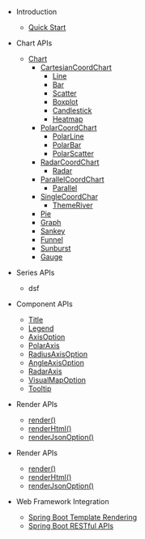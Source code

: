 - Introduction

  - [Quick Start](/)

- Chart APIs
  - [Chart](chart-apis/chart)
    - [CartesianCoordChart](chart-apis/cartesian-coord-chart)
      - [Line](chart-apis/line)
      - [Bar](chart-apis/bar)
      - [Scatter](chart-apis/scatter)
      - [Boxplot](chart-apis/boxplot)
      - [Candlestick](chart-apis/candlestick)
      - [Heatmap](chart-apis/heatmap)
    - [PolarCoordChart](chart-apis/polar-coord-chart)
      - [PolarLine](chart-apis/polar-line)
      - [PolarBar](chart-apis/polar-bar)
      - [PolarScatter](chart-apis/polar-scatter)
    - [RadarCoordChart](chart-apis/radar-coord-chart)
      - [Radar](chart-apis/radar)
    - [ParallelCoordChart](chart-apis/parallel-coord-chart)
      - [Parallel](chart-apis/parallel)
    - [SingleCoordChar](chart-apis/single-coord-chart)
      - [ThemeRiver](chart-apis/theme-river)
    - [Pie](chart-apis/pie)
    - [Graph](chart-apis/graph)
    - [Sankey](chart-apis/sankey)
    - [Funnel](chart-apis/funnel)
    - [Sunburst](chart-apis/sunburst)
    - [Gauge](chart-apis/gauge)

- Series APIs
  - dsf

- Component APIs
  - [Title](component-apis/title)
  - [Legend](component-apis/legend)
  - [AxisOption](component-apis/axis-option)
  - [PolarAxis](component-apis/polar-axis)
  - [RadiusAxisOption](component-apis/radius-axis-option)
  - [AngleAxisOption](component-apis/angle-axis-option)
  - [RadarAxis](component-apis/radar-axis)
  - [VisualMapOption](component-apis/visual-map-option)
  - [Tooltip](component-apis/tooltip)

- Render APIs
  - [render()](render/render)
  - [renderHtml()](render/render-html)
  - [renderJsonOption()](render/render-json-option)

- Render APIs
  - [render()](render/render)
  - [renderHtml()](render/render-html)
  - [renderJsonOption()](render/render-json-option)

- Web Framework Integration
  - [Spring Boot Template Rendering](spring-boot/sb-template)
  - [Spring Boot RESTful APIs](spring-boot/sb-restful)
